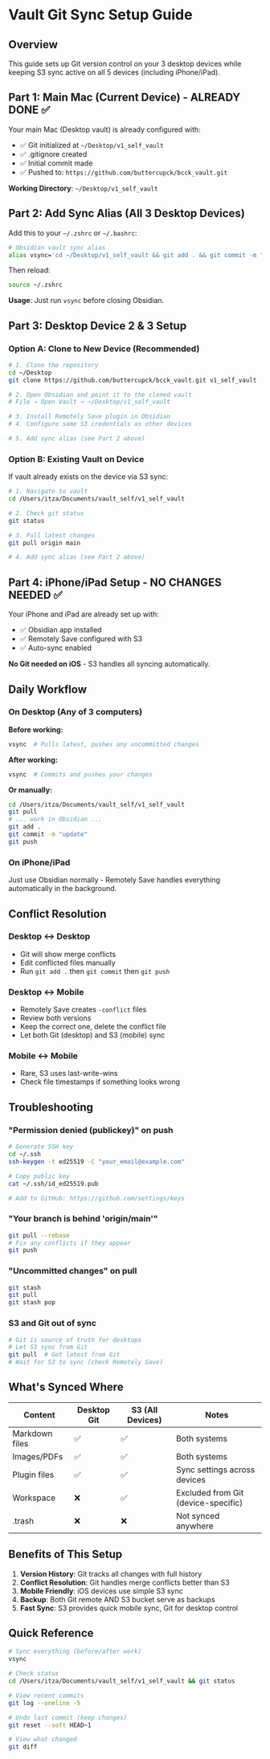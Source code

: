 # Vault Git Sync Setup Guide

## Overview
This guide sets up Git version control on your 3 desktop devices while keeping S3 sync active on all 5 devices (including iPhone/iPad).

## Part 1: Main Mac (Current Device) - ALREADY DONE ✅

Your main Mac (Desktop vault) is already configured with:
- ✅ Git initialized at `~/Desktop/v1_self_vault`
- ✅ .gitignore created
- ✅ Initial commit made
- ✅ Pushed to: `https://github.com/buttercupck/bcck_vault.git`

**Working Directory**: `~/Desktop/v1_self_vault`

## Part 2: Add Sync Alias (All 3 Desktop Devices)

Add this to your `~/.zshrc` or `~/.bashrc`:

```bash
# Obsidian vault sync alias
alias vsync='cd ~/Desktop/v1_self_vault && git add . && git commit -m "sync: $(hostname) $(date +%Y-%m-%d_%H:%M)" && git pull --rebase && git push'
```

Then reload:
```bash
source ~/.zshrc
```

**Usage**: Just run `vsync` before closing Obsidian.

## Part 3: Desktop Device 2 & 3 Setup

### Option A: Clone to New Device (Recommended)

```bash
# 1. Clone the repository
cd ~/Desktop
git clone https://github.com/buttercupck/bcck_vault.git v1_self_vault

# 2. Open Obsidian and point it to the cloned vault
# File → Open Vault → ~/Desktop/v1_self_vault

# 3. Install Remotely Save plugin in Obsidian
# 4. Configure same S3 credentials as other devices

# 5. Add sync alias (see Part 2 above)
```

### Option B: Existing Vault on Device

If vault already exists on the device via S3 sync:

```bash
# 1. Navigate to vault
cd /Users/itza/Documents/vault_self/v1_self_vault

# 2. Check git status
git status

# 3. Pull latest changes
git pull origin main

# 4. Add sync alias (see Part 2 above)
```

## Part 4: iPhone/iPad Setup - NO CHANGES NEEDED ✅

Your iPhone and iPad are already set up with:
- ✅ Obsidian app installed
- ✅ Remotely Save configured with S3
- ✅ Auto-sync enabled

**No Git needed on iOS** - S3 handles all syncing automatically.

## Daily Workflow

### On Desktop (Any of 3 computers)

**Before working:**
```bash
vsync  # Pulls latest, pushes any uncommitted changes
```

**After working:**
```bash
vsync  # Commits and pushes your changes
```

**Or manually:**
```bash
cd /Users/itza/Documents/vault_self/v1_self_vault
git pull
# ... work in Obsidian ...
git add .
git commit -m "update"
git push
```

### On iPhone/iPad

Just use Obsidian normally - Remotely Save handles everything automatically in the background.

## Conflict Resolution

### Desktop ↔ Desktop
- Git will show merge conflicts
- Edit conflicted files manually
- Run `git add .` then `git commit` then `git push`

### Desktop ↔ Mobile
- Remotely Save creates `-conflict` files
- Review both versions
- Keep the correct one, delete the conflict file
- Let both Git (desktop) and S3 (mobile) sync

### Mobile ↔ Mobile
- Rare, S3 uses last-write-wins
- Check file timestamps if something looks wrong

## Troubleshooting

### "Permission denied (publickey)" on push
```bash
# Generate SSH key
cd ~/.ssh
ssh-keygen -t ed25519 -C "your_email@example.com"

# Copy public key
cat ~/.ssh/id_ed25519.pub

# Add to GitHub: https://github.com/settings/keys
```

### "Your branch is behind 'origin/main'"
```bash
git pull --rebase
# Fix any conflicts if they appear
git push
```

### "Uncommitted changes" on pull
```bash
git stash
git pull
git stash pop
```

### S3 and Git out of sync
```bash
# Git is source of truth for desktops
# Let S3 sync from Git
git pull  # Get latest from Git
# Wait for S3 to sync (check Remotely Save)
```

## What's Synced Where

| Content | Desktop Git | S3 (All Devices) | Notes |
|---------|------------|------------------|-------|
| Markdown files | ✅ | ✅ | Both systems |
| Images/PDFs | ✅ | ✅ | Both systems |
| Plugin files | ✅ | ✅ | Sync settings across devices |
| Workspace | ❌ | ✅ | Excluded from Git (device-specific) |
| .trash | ❌ | ❌ | Not synced anywhere |

## Benefits of This Setup

1. **Version History**: Git tracks all changes with full history
2. **Conflict Resolution**: Git handles merge conflicts better than S3
3. **Mobile Friendly**: iOS devices use simple S3 sync
4. **Backup**: Both Git remote AND S3 bucket serve as backups
5. **Fast Sync**: S3 provides quick mobile sync, Git for desktop control

## Quick Reference

```bash
# Sync everything (before/after work)
vsync

# Check status
cd /Users/itza/Documents/vault_self/v1_self_vault && git status

# View recent commits
git log --oneline -5

# Undo last commit (keep changes)
git reset --soft HEAD~1

# View what changed
git diff
```
